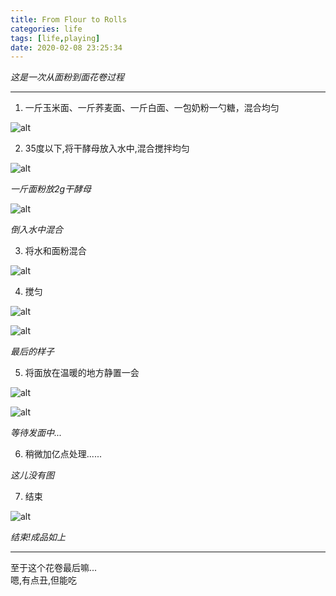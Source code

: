 ```yaml
---
title: From Flour to Rolls
categories: life
tags: [life,playing]
date: 2020-02-08 23:25:34
---
```


*这是一次从面粉到面花卷过程*  
***

<!--more-->

1. 一斤玉米面、一斤荞麦面、一斤白面、一包奶粉一勺糖，混合均匀  

![alt](flour1.jpg)  

2. 35度以下,将干酵母放入水中,混合搅拌均匀  

![alt](flour2.jpg)  

*一斤面粉放2g干酵母*  

![alt](flour3.jpg)

*倒入水中混合*  

3. 将水和面粉混合  

![alt](flour4.jpg) 

4. 搅匀  

![alt](flour5.jpg)  

![alt](flour6.jpg) 

*最后的样子*

5. 将面放在温暖的地方静置一会

![alt](flour7.jpg)  

![alt](flour8.jpg)  

*等待发面中...*

6. 稍微加亿点处理......  

*这儿没有图*

7. 结束

![alt](flour9.jpg)  

*结束!成品如上*

---

至于这个花卷最后嘛...  
嗯,有点丑,但能吃
<!--本来其实是想写一篇关于如何在hexo上发图片的博客,但是感觉没啥意思...  
如果是真的想知道如何在markdown中插入图片,可以看这儿<https://www.jianshu.com/p/81ce308e894c>  
这一篇就当是我拿来练练手发发图片的吧  
还是吃太饱了... --> 
